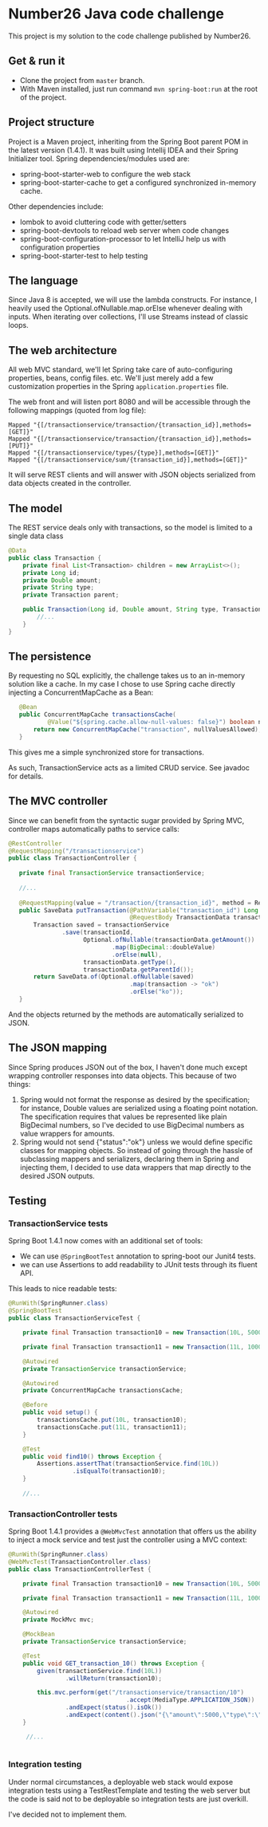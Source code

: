  
# Number26 Java code challenge
 
 This project is my solution to the code challenge published by Number26.
 
## Get & run it
 
 - Clone the project from `master` branch.
 - With Maven installed, just run command `mvn spring-boot:run` at the root of the project. 
 
## Project structure
 
 Project is a Maven project, inheriting from the Spring Boot parent POM in the latest version (1.4.1). 
 It was built using Intellij IDEA and their Spring Initializer tool.
 Spring dependencies/modules used are:
 
 - spring-boot-starter-web to configure the web stack
 - spring-boot-starter-cache to get a configured synchronized in-memory cache.
  
 Other dependencies include:
 
 - lombok to avoid cluttering code with getter/setters
 - spring-boot-devtools to reload web server when code changes
 - spring-boot-configuration-processor to let IntelliJ help us with configuration properties
 - spring-boot-starter-test to help testing
 
## The language
 
 Since Java 8 is accepted, we will use the lambda constructs. 
 For instance, I heavily used the Optional.ofNullable.map.orElse whenever dealing with inputs.
 When iterating over collections, I'll use Streams instead of classic loops.
 
## The web architecture
 
 All web MVC standard, we'll let Spring take care of auto-configuring properties, beans, config files. etc.
 We'll just merely add a few customization properties in the Spring `application.properties` file.
 
 The web front and will listen port 8080 and will be accessible through the following mappings (quoted from log file):
 
 ```
 Mapped "{[/transactionservice/transaction/{transaction_id}],methods=[GET]}"
 Mapped "{[/transactionservice/transaction/{transaction_id}],methods=[PUT]}"
 Mapped "{[/transactionservice/types/{type}],methods=[GET]}"
 Mapped "{[/transactionservice/sum/{transaction_id}],methods=[GET]}"
 ```
 
 It will serve REST clients and will answer with JSON objects serialized from data objects created in the controller.
 
## The model
 
 The REST service deals only with transactions, so the model is limited to a single data class
 
```java
@Data
public class Transaction {
    private final List<Transaction> children = new ArrayList<>();
    private Long id;
    private Double amount;
    private String type;
    private Transaction parent;

    public Transaction(Long id, Double amount, String type, Transaction parent) {
        //...
    }
}
```
 
## The persistence
 
 By requesting no SQL explicitly, the challenge takes us to an in-memory solution like a cache.
 In my case I chose to use Spring cache directly injecting a ConcurrentMapCache as a Bean:
 
 ```java
    @Bean
    public ConcurrentMapCache transactionsCache(
            @Value("${spring.cache.allow-null-values: false}") boolean nullValuesAllowed) {
        return new ConcurrentMapCache("transaction", nullValuesAllowed);
    }
 ```
 This gives me a simple synchronized store for transactions.
 
 As such, TransactionService acts as a limited CRUD service. See javadoc for details.
 
## The MVC controller
 
 Since we can benefit from the syntactic sugar provided by Spring MVC, controller maps automatically
 paths to service calls:
 
 ```java
 @RestController
 @RequestMapping("/transactionservice")
 public class TransactionController {
    
    private final TransactionService transactionService;
   
    //...
    
    @RequestMapping(value = "/transaction/{transaction_id}", method = RequestMethod.PUT)
    public SaveData putTransaction(@PathVariable("transaction_id") Long transactionId,
                                   @RequestBody TransactionData transactionData) {
        Transaction saved = transactionService
                .save(transactionId,
                      Optional.ofNullable(transactionData.getAmount())
                              .map(BigDecimal::doubleValue)
                              .orElse(null),
                      transactionData.getType(),
                      transactionData.getParentId());
        return SaveData.of(Optional.ofNullable(saved)
                                   .map(transaction -> "ok")
                                   .orElse("ko"));
    }
 ```
 
 And the objects returned by the methods are automatically serialized to JSON.
 
 ## The JSON mapping
 
 Since Spring produces JSON out of the box, I haven't done much except wrapping controller responses into data objects.
 This because of two things:
 
 1. Spring would not format the response as desired by the specification; 
 for instance, Double values are serialized using a floating point notation. 
 The specification requires that values be represented like plain BigDecimal numbers,
 so I've decided to use BigDecimal numbers as value wrappers for amounts.
 2. Spring would not send {"status":"ok"} unless we would define specific classes for mapping objects.
 So instead of going through the hassle of subclassing mappers and serializers, declaring them
 in Spring and injecting them, I decided to use data wrappers that map directly to the desired JSON
 outputs.
 
 
## Testing
 
### TransactionService tests
 
 Spring Boot 1.4.1 now comes with an additional set of tools:
 
 - We can use `@SpringBootTest` annotation to spring-boot our Junit4 tests.
 - we can use Assertions to add readability to JUnit tests through its fluent API.
 
 This leads to nice readable tests:
 
```java
@RunWith(SpringRunner.class)
@SpringBootTest
public class TransactionServiceTest {

    private final Transaction transaction10 = new Transaction(10L, 5000.0, "cars", null);

    private final Transaction transaction11 = new Transaction(11L, 10000.0, "shopping", transaction10);

    @Autowired
    private TransactionService transactionService;

    @Autowired
    private ConcurrentMapCache transactionsCache;

    @Before
    public void setup() {
        transactionsCache.put(10L, transaction10);
        transactionsCache.put(11L, transaction11);
    }

    @Test
    public void find10() throws Exception {
        Assertions.assertThat(transactionService.find(10L))
                  .isEqualTo(transaction10);
    }
    
    //...

  ```

### TransactionController tests
 
 Spring Boot 1.4.1 provides a `@WebMvcTest` annotation that offers us the ability to inject a mock service
 and test just the controller using a MVC context:

```java
@RunWith(SpringRunner.class)
@WebMvcTest(TransactionController.class)
public class TransactionControllerTest {

    private final Transaction transaction10 = new Transaction(10L, 5000.0, "cars", null);

    private final Transaction transaction11 = new Transaction(11L, 10000.0, "shopping", transaction10);

    @Autowired
    private MockMvc mvc;

    @MockBean
    private TransactionService transactionService;

    @Test
    public void GET_transaction_10() throws Exception {
        given(transactionService.find(10L))
                .willReturn(transaction10);

        this.mvc.perform(get("/transactionservice/transaction/10")
                                 .accept(MediaType.APPLICATION_JSON))
                .andExpect(status().isOk())
                .andExpect(content().json("{\"amount\":5000,\"type\":\"cars\"}", true));
    }

     //...
 
   ```

### Integration testing

 Under normal circumstances, a deployable web stack would expose integration tests using a TestRestTemplate and testing 
 the web server but the code is said not to be deployable so integration tests are just overkill.
  
 I've decided not to implement them.


 
 

